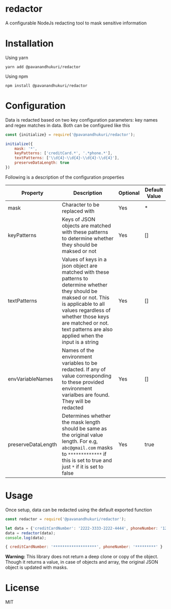 # redactor
A configurable NodeJs redacting tool to mask sensitive information


# Installation

Using yarn 
```
yarn add @pavanandhukuri/redactor
```

Using npm

```
npm install @pavanandhukuri/redactor
```

# Configuration

Data is redacted based on two key configuration parameters: key names and regex matches in data. Both can be configured like this

```javascript
const {initialize} = require('@pavanandhukuri/redactor');

initialize({
    mask: '*',
    keyPatterns: ['creditCard.*', '.*phone.*'],
    textPatterns: ['\\d{4}-\\d{4}-\\d{4}-\\d{4}'],
    preserveDataLength: true
})
```
Following is a description of the configuration properties

| Property | Description | Optional | Default Value | 
| --- | --- | --- | --- |
| mask | Character to be replaced with | Yes | *
| keyPatterns | Keys of JSON objects are matched with these patterns to determine whether they should be maksed or not | Yes | []
| textPatterns | Values of keys in a json object are matched with these patterns to determine whether they should be maksed or not. This is applicable to all values regardless of whether those keys are matched or not. text patterns are also applied when the input is a string | Yes | []
| envVariableNames | Names of the environment variables to be redacted. If any of value corresponding to these provided environment varialbes are found. They will be redacted | Yes | []
| preserveDataLength | Determines whether the mask length should be same as the original value length. For e.g, ```abc@gmail.com``` masks to ```*************``` if this is set to true and just ```*``` if it is set to false | Yes | true



# Usage

Once setup, data can be redacted using the default exported function

```javascript
const redactor = require('@pavanandhukuri/redactor');

let data = {'creditCardNumber': '2222-3333-2222-4444', phoneNumber: '123011222'}
data = redactor(data);
console.log(data);
```

```javascript
{ creditCardNumber: '*******************', phoneNumber: '*********' }
```

**Warning:** This library does not return a deep clone or copy of the object. Though it returns a value, in case of objects and array, the original JSON object is updated with masks.

# License
MIT
